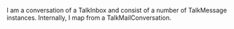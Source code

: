 I am a conversation of a TalkInbox and consist of a number of TalkMessage instances. Internally, I map from a TalkMailConversation.